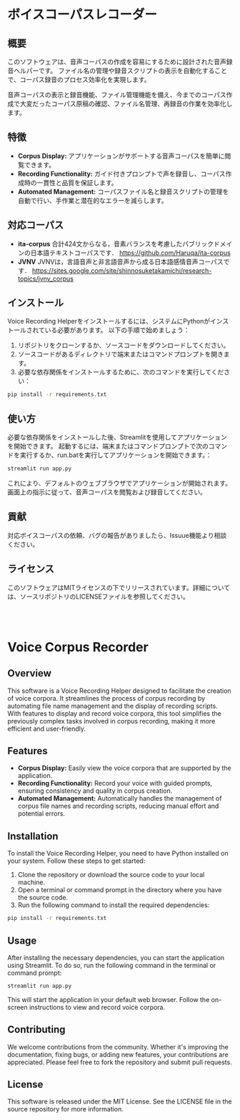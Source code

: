 # ボイスコーパスレコーダー

## 概要

このソフトウェアは、音声コーパスの作成を容易にするために設計された音声録音ヘルパーです。
ファイル名の管理や録音スクリプトの表示を自動化することで、コーパス録音のプロセス効率化を実現します。

音声コーパスの表示と録音機能、ファイル管理機能を備え、今までのコーパス作成で大変だったコーパス原稿の確認、ファイル名管理、再録音の作業を効率化します。

## 特徴

- **Corpus Display:** アプリケーションがサポートする音声コーパスを簡単に閲覧できます。
- **Recording Functionality:** ガイド付きプロンプトで声を録音し、コーパス作成時の一貫性と品質を保証します。
- **Automated Management:** コーパスファイル名と録音スクリプトの管理を自動で行い、手作業と潜在的なエラーを減らします。

## 対応コーパス
- **ita-corpus** 合計424文からなる，音素バランスを考慮したパブリックドメインの日本語テキストコーパスです． https://github.com/Haruqa/ita-corpus
- **JVNV**  JVNVは，言語音声と非言語音声から成る日本語感情音声コーパスです． https://sites.google.com/site/shinnosuketakamichi/research-topics/jvnv_corpus

## インストール

Voice Recording Helperをインストールするには、システムにPythonがインストールされている必要があります。
以下の手順で始めましょう：

1. リポジトリをクローンするか、ソースコードをダウンロードしてください。
2. ソースコードがあるディレクトリで端末またはコマンドプロンプトを開きます。
3. 必要な依存関係をインストールするために、次のコマンドを実行してください：

```bash
pip install -r requirements.txt
```

## 使い方

必要な依存関係をインストールした後、Streamlitを使用してアプリケーションを開始できます。
起動するには、端末またはコマンドプロンプトで次のコマンドを実行するか、run.batを実行してアプリケーションを開始できます。：

```bash
streamlit run app.py
```

これにより、デフォルトのウェブブラウザでアプリケーションが開始されます。画面上の指示に従って、音声コーパスを閲覧および録音してください。

## 貢献

対応ボイスコーパスの依頼、バグの報告がありましたら、Issuue機能より相談ください。

## ライセンス

このソフトウェアはMITライセンスの下でリリースされています。詳細については、ソースリポジトリのLICENSEファイルを参照してください。

<br/>


<br/>

# Voice Corpus Recorder

## Overview

This software is a Voice Recording Helper designed to facilitate the creation of voice corpora. It streamlines the process of corpus recording by automating file name management and the display of recording scripts. With features to display and record voice corpora, this tool simplifies the previously complex tasks involved in corpus recording, making it more efficient and user-friendly.

## Features

- **Corpus Display:** Easily view the voice corpora that are supported by the application.
- **Recording Functionality:** Record your voice with guided prompts, ensuring consistency and quality in corpus creation.
- **Automated Management:** Automatically handles the management of corpus file names and recording scripts, reducing manual effort and potential errors.

## Installation

To install the Voice Recording Helper, you need to have Python installed on your system. Follow these steps to get started:

1. Clone the repository or download the source code to your local machine.
2. Open a terminal or command prompt in the directory where you have the source code.
3. Run the following command to install the required dependencies:

```bash
pip install -r requirements.txt
```

## Usage

After installing the necessary dependencies, you can start the application using Streamlit. To do so, run the following command in the terminal or command prompt:

```bash
streamlit run app.py
```

This will start the application in your default web browser. Follow the on-screen instructions to view and record voice corpora.

## Contributing

We welcome contributions from the community. Whether it's improving the documentation, fixing bugs, or adding new features, your contributions are appreciated. Please feel free to fork the repository and submit pull requests.

## License

This software is released under the MIT License. See the LICENSE file in the source repository for more information.